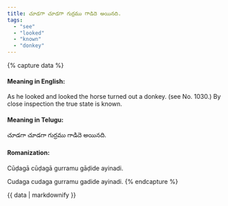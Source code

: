 ```yaml
---
title: చూడగా చూడగా గుర్రము గాడిదె అయినది.
tags:
  - "see"
  - "looked"
  - "known"
  - "donkey"
---
```


{% capture data %}
#### Meaning in English:
As he looked and looked the horse turned out a donkey.
(see No. 1030.)
By close inspection the true state is known.

#### Meaning in Telugu:
చూడగా చూడగా గుర్రము గాడిదె అయినది.

#### Romanization:
Cūḍagā cūḍagā gurramu gāḍide ayinadi.

Cudaga cudaga gurramu gadide ayinadi.
{% endcapture %}

{{ data | markdownify }}

